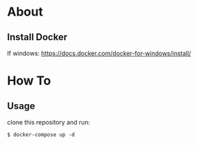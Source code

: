 # About

## Install Docker
If windows: 
https://docs.docker.com/docker-for-windows/install/


# How To

## Usage
clone this repository and run:

```
$ docker-compose up -d
```


